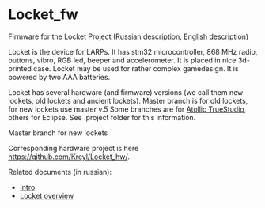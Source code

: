 # Locket_fw
Firmware for the Locket Project ([Russian description](https://ostranna.ru/gamedesign/locket), [English description](https://ostranna.ru/?lang=en))

Locket is the device for LARPs. It has stm32 microcontroller, 868 MHz radio, buttons, vibro, RGB led, beeper and accelerometer. It is placed in nice 3d-printed case. Locket may be used for rather complex gamedesign. It is powered by two AAA batteries. 

Locket has several hardware (and firmware) versions (we call them new lockets, old lockets and ancient lockets). Master branch is for old lockets, for new lockets use master v.5
Some branches are for [Atollic TrueStudio](https://atollic.com/truestudio/), others for Eclipse. See .project folder for this information.

Master branch for new lockets

Corresponding hardware project is here https://github.com/Kreyl/Locket_hw/.

Related documents (in russian):
* [Intro](https://docs.google.com/document/d/1VGHBuTp0xBRUtcHy9ScYkq9dG9T-dtdOIOypzqds3ys/)
* [Locket overview](https://docs.google.com/document/d/1vjQiIySmDtnYaPiQdY_UE_RC2neNxGzWfggWsQX2K9c/)

